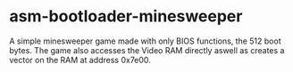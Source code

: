 # asm-bootloader-minesweeper
A simple minesweeper game made with only BIOS functions, the 512 boot bytes. The game also accesses the Video RAM directly aswell as creates a vector on the RAM at address 0x7e00.

